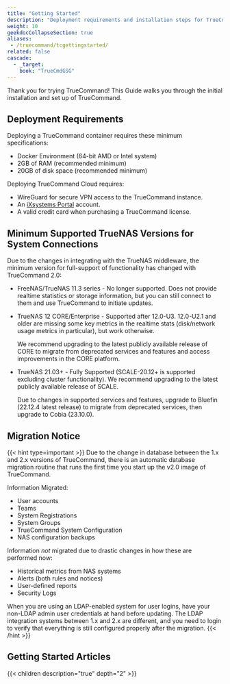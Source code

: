 ```yaml
---
title: "Getting Started"
description: "Deployment requirements and installation steps for TrueCommand."
weight: 10
geekdocCollapseSection: true
aliases:
 - /truecommand/tcgettingstarted/
related: false
cascade:
  - _target:
    book: "TrueCmdGSG"
---
```


Thank you for trying TrueCommand!
This Guide walks you through the initial installation and set up of TrueCommand.

## Deployment Requirements

Deploying a TrueCommand container requires these minimum specifications:

* Docker Environment (64-bit AMD or Intel system)
* 2GB of RAM (recommended minimum)
* 20GB of disk space (recommended minimum)

Deploying TrueCommand Cloud requires:

* WireGuard for secure VPN access to the TrueCommand instance.
* An [iXsystems Portal](https://portal.ixsystems.com/) account.
* A valid credit card when purchasing a TrueCommand license.

## Minimum Supported TrueNAS Versions for System Connections

Due to the changes in integrating with the TrueNAS middleware, the minimum version for full-support of functionality has changed with TrueCommand 2.0:

* FreeNAS/TrueNAS 11.3 series - No longer supported.
  Does not provide realtime statistics or storage information, but you can still connect to them and use TrueCommand to initiate updates.

* TrueNAS 12 CORE/Enterprise - Supported after 12.0-U3. 12.0-U2.1 and older are missing some key metrics in the realtime stats (disk/network usage metrics in particular), but work otherwise.

  We recommend upgrading to the latest publicly available release of CORE to migrate from deprecated services and features and access improvements in the CORE platform.

* TrueNAS 21.03+ - Fully Supported (SCALE-20.12+ is supported excluding cluster functionality). We recommend upgrading to the latest publicly available release of SCALE.

  Due to changes in supported services and features, upgrade to Bluefin (22.12.4 latest release) to migrate from deprecated services, then upgrade to Cobia (23.10.0).

## Migration Notice

{{< hint type=important >}}
Due to the change in database between the 1.x and 2.x versions of TrueCommand, there is an automatic database migration routine that runs the first time you start up the v2.0 image of TrueCommand.

Information Migrated:
* User accounts
* Teams
* System Registrations
* System Groups
* TrueCommand System Configuration
* NAS configuration backups

Information *not* migrated due to drastic changes in how these are performed now:
* Historical metrics from NAS systems
* Alerts (both rules and notices)
* User-defined reports
* Security Logs

When you are using an LDAP-enabled system for user logins, have your non-LDAP admin user credentials at hand before updating.
The LDAP integration systems between 1.x and 2.x are different, and you need to login to verify that everything is still configured properly after the migration.
{{< /hint >}}

<div class="noprint">

## Getting Started Articles

{{< children description="true" depth="2" >}}

</div>
